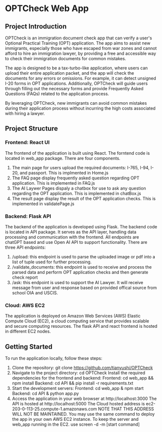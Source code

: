 # OPTCheck Web App

## Project Introduction
OPTCheck is an immigration document check app that can verify a user's Optional Practical Training (OPT) application. The app aims to assist new immigrants, especially those who have escaped from war zones and cannot afford to hire an immigration lawyer, by providing a free and accessible way to check their immigration documents for common mistakes.

The app is designed to be a tax-turbo-like application, where users can upload their entire application packet, and the app will check the documents for any errors or omissions. For example, it can detect unsigned I-20 forms in OPT applications. Additionally, OPTCheck will guide users through filling out the necessary forms and provide Frequently Asked Questions (FAQs) related to the application process.

By leveraging OPTCheck, new immigrants can avoid common mistakes during their application process without incurring the high costs associated with hiring a lawyer.

## Project Structure
### Frontend: React UI
The frontend of the application is built using React. The forntend code is located in web_app package. There are four components. 
1. The main page for users upload the required documents: I-765, I-94, I-20, and passport. This is implmented in Home.js 
2. The FAQ page display frequently asked question regarding OPT application. This is implemented in FAQ.js 
3. The AI Laywer Pages dispaly a chatbox for use to ask any question regarding the OPT application. This is implemented in chatBox.js
4. The result page display the result of the OPT application checks. This is implemented in validatePage.js 

### Backend: Flask API
The backend of the application is developed using Flask. The backend code is located in API package. It serves as the API layer, handling data processing and communication with the frontend. All endpoints are chatGPT based and use Open AI API to support functionality. There are three API endpoints:
1. /upload: this endpoint is used to parse the uploaded image or pdf into a list of tuple used for further processing.
2. /validate_documents: this endpoint is used to receive and process the parsed data and perform OPT application checks and then generate check report
3. /ask: this endpoint is used to support the AI Lawyer. It will receive message from user and response based on provided offical source from school OIA and USCIS. 

### Cloud: AWS EC2
The application is deployed on Amazon Web Services (AWS) Elastic Compute Cloud (EC2), a cloud computing service that provides scalable and secure computing resources. The flask API and react frontend is hosted in different EC2 nodes. 

## Getting Started
To run the application locally, follow these steps:

1. Clone the repository: git clone https://github.com/tianyushi/OPTCheck
2. Navigate to the project directory: cd OPTCheck
Install the required dependencies for the frontend and backend:
Frontend: cd web_app && npm install
Backend: cd API && pip install -r requirements.txt
3. Start the development servers:
Frontend: cd web_app & npm start
Backend: cd API & python app.py
4. Access the application in your web browser at http://localhost:3000
The API is hosted at http://localhost:5000
The Cloud hosted address is ec2-203-0-113-25.compute-1.amazonaws.com NOTE THAT THIS ADDRESS WILL NOT BE MAINTAINED. 
You may use the same command to deploy the app in your own AWS EC2 instance. 
To keep the server and web_app running in the EC2. use screen -d -m [start command]
